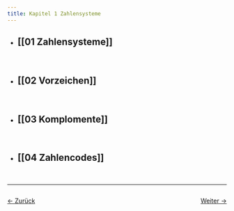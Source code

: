 ```yaml
---
title: Kapitel 1 Zahlensysteme
---
```


- ## [[01 Zahlensysteme]]
    <br>
- ## [[02 Vorzeichen]]
    <br>
- ## [[03 Komplomente]]
    <br>
- ## [[04 Zahlencodes]]
    <br>

<hr>

<div style="display: flex; justify-content: space-between;">

  <a href="Semester 1">← Zurück</a>

  <a href="01 Zahlensysteme">Weiter →</a>

</div>